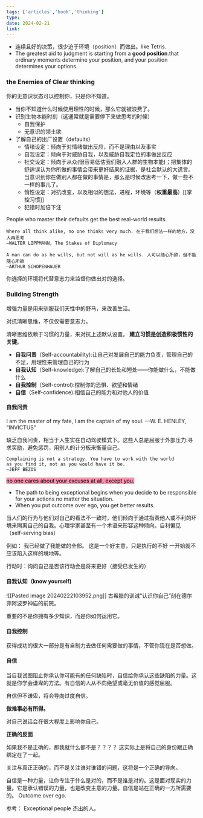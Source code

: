 ```yaml
---
tags: ['articles','book','thinking']
type: 
date: 2024-02-21
link: 
---
```




- 连续且好的决策，很少迫于环境（position）而做出。like Tetris.
- The greatest aid to judgment is starting from a **good position**.that ordinary moments determine your position, and your position determines your options.

### the Enemies of Clear thinking 

你的无意识状态可以控制你，只是你不知道。

- 当你不知道什么时候使用理性的时候，那么它就被浪费了。
- 识别生物本能时刻（这通常就是需要停下来做思考的时候）
	- 自我保护
	- 无意识的领土欲
- 了解自己的出厂设置（defaults)
	- 情绪设定：倾向于对情绪做出反应，而不是理由以及事实
	- 自我设定：倾向于对威胁自我，以及威胁自我定位的事做出反应
	- 社交设定：倾向于从众(很容易低估我们融入人群的生物本能)；把集体的舒适误认为你所做的事情会带来更好结果的证据，是社会默认的大谎言。当意识到你在做别人都在做的事情是，那么是时候改思考一下，做一些不一样的事儿了。
	- 惰性设定：对抗改变，以及相似的想法，进程，环境等（**权重最高**）[[掌控习惯]]
	- 犯错时加倍下注

People who master their defaults get the best real-world results.

```ad-quote
Where all think alike, no one thinks very much. 在于我们想法一样的地方，没人再思考
—WALTER LIPPMANN, The Stakes of Diplomacy

A man can do as he wills, but not will as he wills. 人可以随心所欲，但不能随心所欲
—ARTHUR SCHOPENHAUER
```

你选择的环境将代替意志力来监督你做出对的选择。



### Building Strength

增强力量是用来驯服我们天性中的野马，来改善生活。

对抗清晰思维，不仅仅需要意志力。

清晰思维依赖于习惯的力量，来对抗上述默认设置。
**建立习惯是创造积极惯性的关键**。

- **自我问责**（Self-accountability):让自己对发展自己的能力负责，管理自己的不足，用理性来管理自己的行为
- **自我认知**（Self-knowledge):了解自己的长处和短处——你能做什么，不能做什么
- **自我控制**（Self-control):控制你的恐惧、欲望和情绪
- **自信**（Self-confidence):相信自己的能力和对他人的价值


#### 自我问责
I am the master of my fate, I am the captain of my soul.
—W. E. HENLEY, “INVICTUS”

缺乏自我问责，相当于人生实在自动驾驶模式下。这些人总是屈服于外部压力:寻求奖励，避免惩罚，用别人的计分板来衡量自己。

```ad-quote
Complaining is not a strategy. You have to work with the world
as you find it, not as you would have it be.
—JEFF BEZOS
```

<mark style="background: #FF5582A6;">no one cares about your excuses at all, except you.</mark>
- The path to being exceptional begins when you decide to be responsible for your actions no matter the situation.
- When you put outcome over ego, you get better results.

当人们的行为与他们对自己的看法不一致时，他们倾向于通过指责他人或不利的环境来隔离自己的自我。心理学家甚至有一个术语来形容这种倾向。自利偏见（self-serving bias）

例如：
我已经做了我能做的全部。
这是一个好主意，只是执行的不好
一开始就不应该陷入这样的境地等。


行动时：询问自己是否该行动会是将来更好（接受已发生的）


#### 自我认知（know yourself)
![[Pasted image 20240222103952.png]]
古希腊的训诫“认识你自己”刻在德尔菲阿波罗神庙的前院。



重要的不是你拥有多少知识，而是你如何运用它。

#### 自我控制

获得成功的很大一部分是有自制力去做任何需要做的事情，不管你现在是否想做。

#### 自信




当自我试图阻止你承认你可能有的任何缺陷时，自信给你承认这些缺陷的力量。这就是你学会谦卑的方法。有自信的人从不向绝望或毫无价值的感觉屈服。

自信但不谦卑，将会导向过度自信。

**做难事必有所得。**

对自己说话会在很大程度上影响你自己。

**正确的反面**

如果我不是正确的，那我就什么都不是？？？？
这实际上是将自己的身份跟正确绑定在了一起。

关注与真正正确的，而不是关注谁对谁错的问题，这将是一个正确的导向。

自信是一种力量，让你专注于什么是对的，而不是谁是对的。这是面对现实的力量。它是承认错误的力量，也是改变主意的力量。自信是站在正确的一方所需要的。
Outcome over ego.















参考：
Exceptional people  杰出的人。